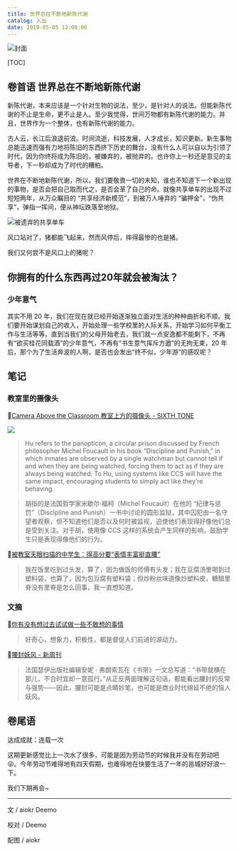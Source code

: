 ```yaml
---
title: 世界总在不断地新陈代谢
catalog: 入出
date: 2019-05-05 12:00:00
---
```


![封面](https://imgur.itypen.com/picgo/20190502204745.jpg)

[TOC]

## 卷首语 世界总在不断地新陈代谢

新陈代谢，本来应该是一个针对生物的说法，至少，是针对人的说法。但能新陈代谢的不止是生命，更不止是人。至少我觉得，世间万物都有新陈代谢的能力。并且，世界作为一个整体，也有新陈代谢的能力。

古人云，长江后浪退前浪。时间流逝，科技发展，人才成长，知识更新。新生事物总能迅速而强有力地将陈旧的东西挤下历史的舞台，没有什么人可以自以为引领了时代，因为你终将成为陈旧的，被嫌弃的，被抛弃的。也许你上一秒还是意见的主导者，下一秒却成为了时代的糟粕。

世界在不断地新陈代谢，所以，我们要敬畏一切的未知，谁也不知道下一个新出现的事物，是否会把自己取而代之，是否会革了自己的命。就像共享单车的出现不过短短两年，从万众瞩目的 “共享经济新模范”，到被万人唾弃的 “骗押金”，“伪共享”，弹指一挥间，便从神坛跌落至地狱。

![被遗弃的共享单车](https://imgur.itypen.com/picgo/20190502205200.jpg)

风口站对了，猪都能飞起来，然而风停后，摔得最惨的也是猪。

我们又何尝不是风口上的猪呢？

## 你拥有的什么东西再过20年就会被淘汰？

### 少年意气

其实不用 20 年，我们在现在就已经开始逐渐独立面对生活的种种曲折和不顺。我们要开始谋划自己的收入，开始处理一些学校里的人际关系，开始学习如何平衡工作与生活等等。直到当我们的父母开始老去，我们就一点安逸都不能剩下，不再有“欲买桂花同载酒”的少年意气，不再有“书生意气挥斥方遒”的无拘无束，20 年后，那个为了生活奔波的人啊，是否也会发出“终不似，少年游”的感叹呢？

## 笔记

### 教室里的摄像头

📌[Camera Above the Classroom 教室上方的摄像头 - SIXTH TONE](http://www.sixthtone.com/news/1003759/camera-above-the-classroom#)

![](https://imgur.itypen.com/picgo/20190426221317.jpg)

> Hu refers to the panopticon, a circular prison discussed by French philosopher Michel Foucault in his book “Discipline and Punish,” in which inmates are observed by a single watchman but cannot tell if and when they are being watched, forcing them to act as if they are always being watched. To Hu, using systems like CCS will have the same impact, encouraging students to simply act like they’re behaving.

> 胡指的是法国哲学家米歇尔·福柯（Michel Foucault）在他的 “纪律与惩罚”（Discipline and Punish）一书中讨论的圆形监狱，其中囚犯由一名守望者观察，但不知道他们是否以及何时被监视，迫使他们表现得好像他们总是受到关注。对于胡，使用像 CCS 这样的系统会产生同样的影响，鼓励学生只是表现得像他们的行为。

📌[被教室天眼扫描的中学生：得高分要“表情丰富挺直腰”](http://www.sohu.com/a/232757224_658673) 

> 我在饭里吃到过头发，算了，因为做饭的师傅有头发；我在豆腐汤里喝到过塑料袋，也算了，因为包豆腐有塑料袋；但炒粉丝味道像炒塑料皮，糖醋里脊没有里脊是怎么回事，我一直想知道。

### 文摘

📌[你有没有想过去试试做一些不敢想的事情](https://mp.weixin.qq.com/s?__biz=MzU5MTUyODE3MQ==&mid=2247486826&idx=2&sn=874a3c7caffd8ea51362522fba438f09&chksm=fe2ce4eec95b6df84164c5c751884160f6d987425cc80cb42ac3b9b55fce3335684f2ab2fef5&mpshare=1&scene=23&srcid=#rd)

> 好奇心，想象力，积极性，都是督促人们前进的源动力。

📌[腰封妖风 - 新周刊](https://www.huxiu.com/article/296999.html)

> 法国瑟伊出版社编辑安妮 · 弗朗索瓦在《书带》一文总写道：“书带就横在那儿，不合时宜却一意孤行。”从正反两面理解这句话，都能看出腰封的反常与强势——因此，腰封可能是点睛妙笔，也可能是商业时代绵延不绝的恼人妖风。

## 卷尾语

达成成就：连载一次

这期更新感觉比上一次水了很多，可能是因为劳动节的时候我并没有在劳动吧😝。今年劳动节难得地有四天假期，也难得地在快要生活了一年的邕城好好浪一下。

我们下期再会~

---

文 / aiokr Deemo

校对 / Deemo

配图 / aiokr